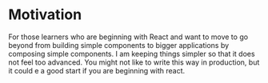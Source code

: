 # Motivation

For those learners who are beginning with React and want to move to go beyond from building simple components to bigger applications by composing simple components. I am keeping things simpler so that it does not feel too advanced. You might not like to write this way in production, but it could e a good start if you are beginning with react.
